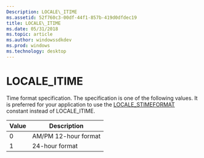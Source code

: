 ```yaml
---
Description: LOCALE\_ITIME
ms.assetid: 52f760c3-00df-44f1-857b-419d0dfdec19
title: LOCALE\_ITIME
ms.date: 05/31/2018
ms.topic: article
ms.author: windowssdkdev
ms.prod: windows
ms.technology: desktop
---
```


# LOCALE\_ITIME

Time format specification. The specification is one of the following values. It is preferred for your application to use the [LOCALE\_STIMEFORMAT](locale-stime-constants.md) constant instead of LOCALE\_ITIME.



| Value | Description          |
|-------|----------------------|
| 0     | AM/PM 12-hour format |
| 1     | 24-hour format       |



 

 

 



